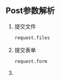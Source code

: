## Post参数解析

1. 提交文件

   ```python
   request.files
   ```

2. 提交表单

   ```python
   request.form
   ```

3. 


